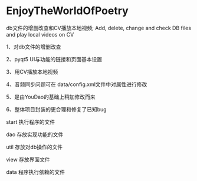 # EnjoyTheWorldOfPoetry

 db文件的增删改查和CV播放本地视频;
 Add, delete, change and check DB files and play local videos on CV

1、对db文件的增删改查

2、pyqt5 UI与功能的链接和页面基本设置

3、用CV播放本地视频

4、音频同步问题可在 data/config.xml文件中对<Velocity>属性进行修改

5、是由YouDao的基础上稍加修改而来

6、整体项目封装的更合理和修复了已知bug

start 执行程序的文件

dao   存放实现功能的文件

util  存放对db操作的文件

view  存放界面文件

data  程序执行依赖的文件

